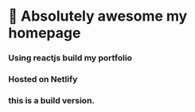 # 🚀 Absolutely awesome my homepage

### Using reactjs build my portfolio
### Hosted on Netlify
### this is a build version.